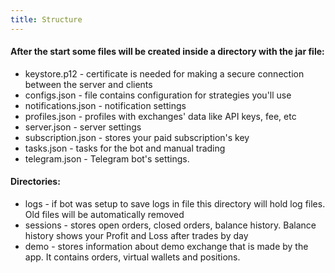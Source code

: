 ```yaml
---
title: Structure
---
```


#### After the start some files will be created inside a directory with the jar file:

- keystore.p12 - certificate is needed for making a secure connection between the server and clients
- configs.json - file contains configuration for strategies you'll use
- notifications.json - notification settings
- profiles.json - profiles with exchanges' data like API keys, fee, etc
- server.json - server settings
- subscription.json - stores your paid subscription's key
- tasks.json - tasks for the bot and manual trading
- telegram.json - Telegram bot's settings.

#### Directories:

- logs - if bot was setup to save logs in file this directory will hold log files. Old files will be automatically removed
- sessions - stores open orders, closed orders, balance history. Balance history shows your Profit and Loss after trades by day
- demo - stores information about demo exchange that is made by the app. It contains orders, virtual wallets and positions.
